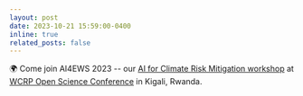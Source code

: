 ```yaml
---
layout: post
date: 2023-10-21 15:59:00-0400
inline: true
related_posts: false
---
```


:earth_africa: Come join AI4EWS 2023 -- our [AI for Climate Risk Mitigation workshop](https://www.ellis-jena.eu/news/ai-for-climate-risk-mitigation-workshop-wcrp-open-science-conference-kigali-rwanda/) at [WCRP Open Science Conference](https://wcrp-osc2023.org/side-event-th01) in Kigali, Rwanda.
